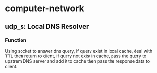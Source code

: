 # computer-network

## udp_s: Local DNS Resolver
### Function
Using socket to answer dns query, if query exist in local cache, deal with TTL then return to client, If query not exist in cache, pass the query to upstrem DNS server and add it to cache then pass the response data to client.
